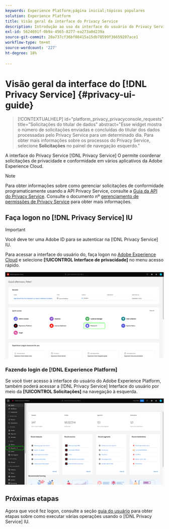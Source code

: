 ```yaml
---
keywords: Experience Platform;página inicial;tópicos populares
solution: Experience Platform
title: Visão geral da interface do Privacy Service
description: Introdução ao uso da interface do usuário do Privacy Service para coordenar e monitorar solicitações de privacidade em vários aplicativos Experience Cloud.
exl-id: 5624691f-0b9a-4565-8277-ea273a0d239a
source-git-commit: 20a737cf36bf08415a15db78599f36659207ace1
workflow-type: tm+mt
source-wordcount: '227'
ht-degree: 18%

---
```


# Visão geral da interface do [!DNL Privacy Service] {#privacy-ui-guide}

>[!CONTEXTUALHELP]
>id="platform_privacy_privacyconsole_requests"
>title="Solicitações do titular de dados"
>abstract="Esse widget mostra o número de solicitações enviadas e concluídas do titular dos dados processadas pelo Privacy Service para um determinado dia. Para obter mais informações sobre os processos do Privacy Service, selecione **Solicitações** no painel de navegação esquerdo."

A interface do Privacy Service [!DNL Privacy Service] O permite coordenar solicitações de privacidade e conformidade em vários aplicativos da Adobe Experience Cloud.

>[!NOTE]
>
>Para obter informações sobre como gerenciar solicitações de conformidade programaticamente usando a API Privacy Service, consulte a [Guia da API do Privacy Service](../api/overview.md). Consulte o documento nº [gerenciamento de permissões de Privacy Service](../permissions.md) para obter mais informações.

## Faça logon no [!DNL Privacy Service] IU

>[!IMPORTANT]
>
>Você deve ter uma Adobe ID para se autenticar na [!DNL Privacy Service] IU.

Para acessar a interface do usuário do, faça logon no [Adobe Experience Cloud](https://experience.adobe.com/) e selecione **[!UICONTROL Interface de privacidade]** no menu acesso rápido.

![O painel Experience Cloud com a Interface do usuário de privacidade foi realçado.](../images/ui-overview/quick-access.png)


### Fazendo login de [!DNL Experience Platform]

Se você tiver acesso à interface do usuário do Adobe Experience Platform, também poderá acessar a [!DNL Privacy Service] Interface do usuário por meio da **[!UICONTROL Solicitações]** na navegação à esquerda.

![A interface do usuário do Adobe Experience Platform com solicitações é realçada na barra de navegação à esquerda.](../images/ui-overview/platform.png)

## Próximas etapas

Agora que você fez logon, consulte a seção [guia do usuário](user-guide.md) para obter etapas sobre como executar várias operações usando o [!DNL Privacy Service] IU.
